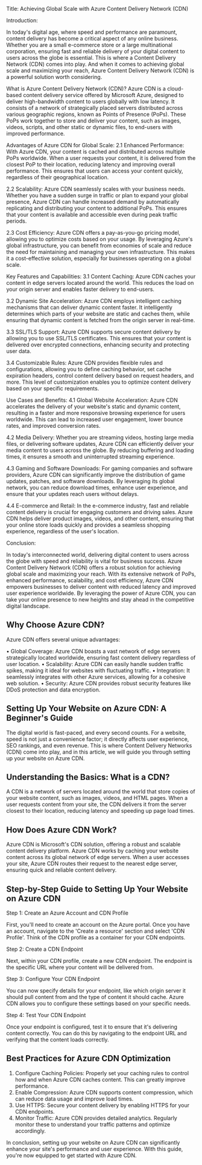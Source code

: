Title: Achieving Global Scale with Azure Content Delivery Network (CDN)

Introduction:

In today's digital age, where speed and performance are paramount, content delivery has become a critical aspect of any online business. 
Whether you are a small e-commerce store or a large multinational corporation, ensuring fast and reliable delivery of your digital content to users across the globe is essential. 
This is where a Content Delivery Network (CDN) comes into play. 
And when it comes to achieving global scale and maximizing your reach, Azure Content Delivery Network (CDN) is a powerful solution worth considering.


What is Azure Content Delivery Network (CDN)?
Azure CDN is a cloud-based content delivery service offered by Microsoft Azure, designed to deliver high-bandwidth content to users globally with low latency. 
It consists of a network of strategically placed servers distributed across various geographic regions, known as Points of Presence (PoPs). 
These PoPs work together to store and deliver your content, such as images, videos, scripts, and other static or dynamic files, to end-users with improved performance.


Advantages of Azure CDN for Global Scale:
2.1
Enhanced Performance: With Azure CDN, your content is cached and distributed across multiple PoPs worldwide. 
When a user requests your content, it is delivered from the closest PoP to their location, reducing latency and improving overall performance. 
This ensures that users can access your content quickly, regardless of their geographical location.


2.2
Scalability: Azure CDN seamlessly scales with your business needs. 
Whether you have a sudden surge in traffic or plan to expand your global presence, Azure CDN can handle increased demand by automatically replicating and distributing your content to additional PoPs. 
This ensures that your content is available and accessible even during peak traffic periods.


2.3
Cost Efficiency: Azure CDN offers a pay-as-you-go pricing model, allowing you to optimize costs based on your usage. 
By leveraging Azure's global infrastructure, you can benefit from economies of scale and reduce the need for maintaining and managing your own infrastructure. 
This makes it a cost-effective solution, especially for businesses operating on a global scale.


Key Features and Capabilities:
3.1
Content Caching: Azure CDN caches your content in edge servers located around the world. 
This reduces the load on your origin server and enables faster delivery to end-users.


3.2
Dynamic Site Acceleration: Azure CDN employs intelligent caching mechanisms that can deliver dynamic content faster. 
It intelligently determines which parts of your website are static and caches them, while ensuring that dynamic content is fetched from the origin server in real-time.


3.3
SSL/TLS Support: Azure CDN supports secure content delivery by allowing you to use SSL/TLS certificates. 
This ensures that your content is delivered over encrypted connections, enhancing security and protecting user data.


3.4
Customizable Rules: Azure CDN provides flexible rules and configurations, allowing you to define caching behavior, set cache expiration headers, control content delivery based on request headers, and more. 
This level of customization enables you to optimize content delivery based on your specific requirements.


Use Cases and Benefits:
4.1
Global Website Acceleration: Azure CDN accelerates the delivery of your website's static and dynamic content, resulting in a faster and more responsive browsing experience for users worldwide. 
This can lead to increased user engagement, lower bounce rates, and improved conversion rates.


4.2
Media Delivery: Whether you are streaming videos, hosting large media files, or delivering software updates, Azure CDN can efficiently deliver your media content to users across the globe. 
By reducing buffering and loading times, it ensures a smooth and uninterrupted streaming experience.


4.3
Gaming and Software Downloads: For gaming companies and software providers, Azure CDN can significantly improve the distribution of game updates, patches, and software downloads. 
By leveraging its global network, you can reduce download times, enhance user experience, and ensure that your updates reach users without delays.


4.4
E-commerce and Retail: In the e-commerce industry, fast and reliable content delivery is crucial for engaging customers and driving sales. 
Azure CDN helps deliver product images, videos, and other content, ensuring that your online store loads quickly and provides a seamless shopping experience, regardless of the user's location.


Conclusion:

In today's interconnected world, delivering digital content to users across the globe with speed and reliability is vital for business success. 
Azure Content Delivery Network (CDN) offers a robust solution for achieving global scale and maximizing your reach. 
With its extensive network of PoPs, enhanced performance, scalability, and cost efficiency, Azure CDN empowers businesses to deliver content with reduced latency and improved user experience worldwide. 
By leveraging the power of Azure CDN, you can take your online presence to new heights and stay ahead in the competitive digital landscape.

## Why Choose Azure CDN?
 
Azure CDN offers several unique advantages:
 
• Global Coverage: Azure CDN boasts a vast network of edge servers strategically located worldwide, ensuring fast content delivery regardless of user location.
• Scalability: Azure CDN can easily handle sudden traffic spikes, making it ideal for websites with fluctuating traffic.
• Integration: It seamlessly integrates with other Azure services, allowing for a cohesive web solution.
• Security: Azure CDN provides robust security features like DDoS protection and data encryption.

## Setting Up Your Website on Azure CDN: A Beginner's Guide
 
The digital world is fast-paced, and every second counts. For a website, speed is not just a convenience factor; it directly affects user experience, SEO rankings, and even revenue. This is where Content Delivery Networks (CDN) come into play, and in this article, we will guide you through setting up your website on Azure CDN.
 
## Understanding the Basics: What is a CDN?
 
A CDN is a network of servers located around the world that store copies of your website content, such as images, videos, and HTML pages. When a user requests content from your site, the CDN delivers it from the server closest to their location, reducing latency and speeding up page load times.
 
## How Does Azure CDN Work?
 
Azure CDN is Microsoft's CDN solution, offering a robust and scalable content delivery platform. Azure CDN works by caching your website content across its global network of edge servers. When a user accesses your site, Azure CDN routes their request to the nearest edge server, ensuring quick and reliable content delivery.
 
## Step-by-Step Guide to Setting Up Your Website on Azure CDN
 
Step 1: Create an Azure Account and CDN Profile
 
First, you'll need to create an account on the Azure portal. Once you have an account, navigate to the 'Create a resource' section and select 'CDN Profile'. Think of the CDN profile as a container for your CDN endpoints.
 
Step 2: Create a CDN Endpoint
 
Next, within your CDN profile, create a new CDN endpoint. The endpoint is the specific URL where your content will be delivered from.
 
Step 3: Configure Your CDN Endpoint
 
You can now specify details for your endpoint, like which origin server it should pull content from and the type of content it should cache. Azure CDN allows you to configure these settings based on your specific needs.
 
Step 4: Test Your CDN Endpoint
 
Once your endpoint is configured, test it to ensure that it's delivering content correctly. You can do this by navigating to the endpoint URL and verifying that the content loads correctly.
 
## Best Practices for Azure CDN Optimization
 
1. Configure Caching Policies: Properly set your caching rules to control how and when Azure CDN caches content. This can greatly improve performance.
2. Enable Compression: Azure CDN supports content compression, which can reduce data usage and improve load times.
3. Use HTTPS: Secure your content delivery by enabling HTTPS for your CDN endpoints.
4. Monitor Traffic: Azure CDN provides detailed analytics. Regularly monitor these to understand your traffic patterns and optimize accordingly.
 

 
In conclusion, setting up your website on Azure CDN can significantly enhance your site's performance and user experience. With this guide, you're now equipped to get started with Azure CDN. 

